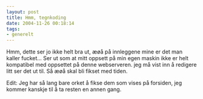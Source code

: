 ```yaml
---
layout: post
title: Hmm, tegnkoding
date: 2004-11-26 00:18:14
tags: 
- generelt
---
```


Hmm, dette ser jo ikke helt bra ut, æøå på innleggene mine er det man kaller fucket... Ser ut som at mitt oppsett på min egen maskin ikke er helt kompatibel med oppsettet på denne webserveren. jeg må vist inn å redigere litt ser det ut til. Så æøå skal bli fikset med tiden.

Edit: Jeg har så lang bare orket å fikse dem som vises på forsiden, jeg kommer kanskje til å ta resten en annen gang.